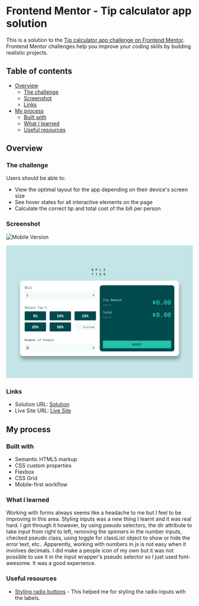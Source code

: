 # Frontend Mentor - Tip calculator app solution

This is a solution to the [Tip calculator app challenge on Frontend Mentor](https://www.frontendmentor.io/challenges/tip-calculator-app-ugJNGbJUX). Frontend Mentor challenges help you improve your coding skills by building realistic projects.

## Table of contents

- [Overview](#overview)
  - [The challenge](#the-challenge)
  - [Screenshot](#screenshot)
  - [Links](#links)
- [My process](#my-process)
  - [Built with](#built-with)
  - [What I learned](#what-i-learned)
  - [Useful resources](#useful-resources)



## Overview

### The challenge

Users should be able to:

- View the optimal layout for the app depending on their device's screen size
- See hover states for all interactive elements on the page
- Calculate the correct tip and total cost of the bill per person

### Screenshot
![Mobile Version](./images/Mobile.jpg)



![Desktop Version](./images/Desktop.png)

### Links

- Solution URL: [Solution](https://github.com/HYDROCODER/frontend-mentor-challenges/tree/main/tip-calculator-app-main)
- Live Site URL: [Live Site](https://hydrocoder.github.io/frontend-mentor-challenges/tip-calculator-app-main/index.html)

## My process

### Built with

- Semantic HTML5 markup
- CSS custom properties
- Flexbox
- CSS Grid
- Mobile-first workflow


### What I learned

Working with forms always seems like a headache to me but I feel to be improving in this area. Styling inputs was a new thing I learnt and it was real hard. I got through it however, by using pseudo selectors, the dir attribute to take input from right to left, removing the spinners in the number inputs, checked pseudo class, using toggle for classList object to show or hide the error text, etc.. Apparently, working with numbers in js is not easy when it involves decimals. 
I did make a people icon of my own but it was not possible to use it in the input wrapper's pseudo selector so I just used font-awesome. It was a good experience.


### Useful resources

- [Styling radio buttons](https://www.viralpatel.net/css-radio-button-checkbox-background/) - This helped me for styling the radio inputs with the labels.

